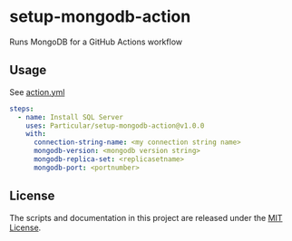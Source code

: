 # setup-mongodb-action

Runs MongoDB for a GitHub Actions workflow

## Usage

See [action.yml](action.yml)

```yaml
steps:
  - name: Install SQL Server
    uses: Particular/setup-mongodb-action@v1.0.0
    with:
      connection-string-name: <my connection string name>
      mongodb-version: <mongodb version string>
      mongodb-replica-set: <replicasetname>
      mongodb-port: <portnumber>
```

## License

The scripts and documentation in this project are released under the [MIT License](LICENSE).
